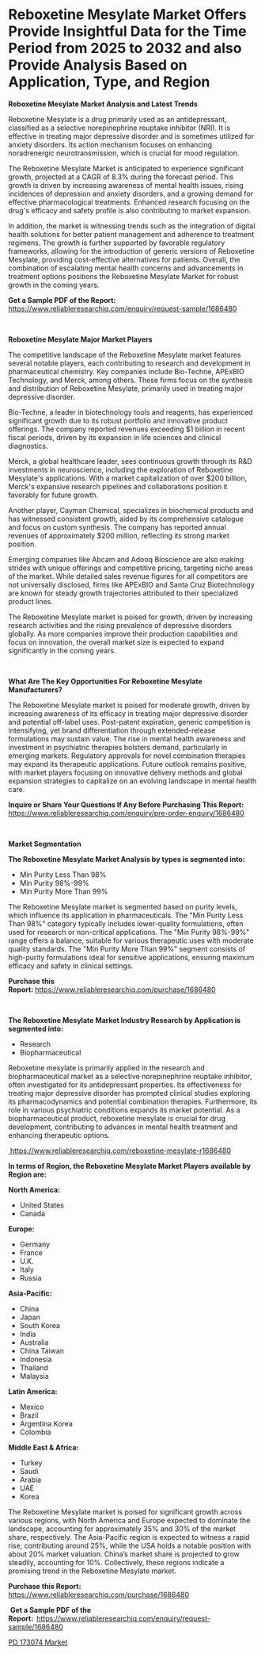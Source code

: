 <p><h1>Reboxetine Mesylate Market Offers Provide Insightful Data for the Time Period from 2025 to 2032 and also Provide Analysis Based on Application, Type, and Region</h1></p><p><strong>Reboxetine Mesylate Market Analysis and Latest Trends</strong></p>
<p><p>Reboxetine Mesylate is a drug primarily used as an antidepressant, classified as a selective norepinephrine reuptake inhibitor (NRI). It is effective in treating major depressive disorder and is sometimes utilized for anxiety disorders. Its action mechanism focuses on enhancing noradrenergic neurotransmission, which is crucial for mood regulation.</p><p>The Reboxetine Mesylate Market is anticipated to experience significant growth, projected at a CAGR of 8.3% during the forecast period. This growth is driven by increasing awareness of mental health issues, rising incidences of depression and anxiety disorders, and a growing demand for effective pharmacological treatments. Enhanced research focusing on the drug's efficacy and safety profile is also contributing to market expansion. </p><p>In addition, the market is witnessing trends such as the integration of digital health solutions for better patient management and adherence to treatment regimens. The growth is further supported by favorable regulatory frameworks, allowing for the introduction of generic versions of Reboxetine Mesylate, providing cost-effective alternatives for patients. Overall, the combination of escalating mental health concerns and advancements in treatment options positions the Reboxetine Mesylate Market for robust growth in the coming years.</p></p>
<p><strong>Get a Sample PDF of the Report:&nbsp;</strong> <a href="https://www.reliableresearchiq.com/enquiry/request-sample/1686480?utm_campaign=2284&utm_medium=2&utm_source=Github&utm_content=ia&utm_term=26032025&utm_id=reboxetine-mesylate">https://www.reliableresearchiq.com/enquiry/request-sample/1686480</a></p>
<p>&nbsp;</p>
<p><strong>Reboxetine Mesylate Major Market Players</strong></p>
<p><p>The competitive landscape of the Reboxetine Mesylate market features several notable players, each contributing to research and development in pharmaceutical chemistry. Key companies include Bio-Techne, APExBIO Technology, and Merck, among others. These firms focus on the synthesis and distribution of Reboxetine Mesylate, primarily used in treating major depressive disorder.</p><p>Bio-Techne, a leader in biotechnology tools and reagents, has experienced significant growth due to its robust portfolio and innovative product offerings. The company reported revenues exceeding $1 billion in recent fiscal periods, driven by its expansion in life sciences and clinical diagnostics.</p><p>Merck, a global healthcare leader, sees continuous growth through its R&D investments in neuroscience, including the exploration of Reboxetine Mesylate's applications. With a market capitalization of over $200 billion, Merck's expansive research pipelines and collaborations position it favorably for future growth.</p><p>Another player, Cayman Chemical, specializes in biochemical products and has witnessed consistent growth, aided by its comprehensive catalogue and focus on custom synthesis. The company has reported annual revenues of approximately $200 million, reflecting its strong market position.</p><p>Emerging companies like Abcam and Adooq Bioscience are also making strides with unique offerings and competitive pricing, targeting niche areas of the market. While detailed sales revenue figures for all competitors are not universally disclosed, firms like APExBIO and Santa Cruz Biotechnology are known for steady growth trajectories attributed to their specialized product lines.</p><p>The Reboxetine Mesylate market is poised for growth, driven by increasing research activities and the rising prevalence of depressive disorders globally. As more companies improve their production capabilities and focus on innovation, the overall market size is expected to expand significantly in the coming years.</p></p>
<p>&nbsp;</p>
<p><strong>What Are The Key Opportunities For Reboxetine Mesylate Manufacturers?</strong></p>
<p><p>The Reboxetine Mesylate market is poised for moderate growth, driven by increasing awareness of its efficacy in treating major depressive disorder and potential off-label uses. Post-patent expiration, generic competition is intensifying, yet brand differentiation through extended-release formulations may sustain value. The rise in mental health awareness and investment in psychiatric therapies bolsters demand, particularly in emerging markets. Regulatory approvals for novel combination therapies may expand its therapeutic applications. Future outlook remains positive, with market players focusing on innovative delivery methods and global expansion strategies to capitalize on an evolving landscape in mental health care.</p></p>
<p><strong>Inquire or Share Your Questions If Any Before Purchasing This Report:</strong> <a href="https://www.reliableresearchiq.com/enquiry/pre-order-enquiry/1686480?utm_campaign=2284&utm_medium=2&utm_source=Github&utm_content=ia&utm_term=26032025&utm_id=reboxetine-mesylate">https://www.reliableresearchiq.com/enquiry/pre-order-enquiry/1686480</a></p>
<p>&nbsp;</p>
<p><strong>Market Segmentation</strong></p>
<p><strong>The Reboxetine Mesylate Market Analysis by types is segmented into:</strong></p>
<p><ul><li>Min Purity Less Than 98%</li><li>Min Purity 98%-99%</li><li>Min Purity More Than 99%</li></ul></p>
<p><p>The Reboxetine Mesylate market is segmented based on purity levels, which influence its application in pharmaceuticals. The "Min Purity Less Than 98%" category typically includes lower-quality formulations, often used for research or non-critical applications. The "Min Purity 98%-99%" range offers a balance, suitable for various therapeutic uses with moderate quality standards. The "Min Purity More Than 99%" segment consists of high-purity formulations ideal for sensitive applications, ensuring maximum efficacy and safety in clinical settings.</p></p>
<p><strong>Purchase this Report:&nbsp;</strong><a href="https://www.reliableresearchiq.com/purchase/1686480?utm_campaign=2284&utm_medium=2&utm_source=Github&utm_content=ia&utm_term=26032025&utm_id=reboxetine-mesylate">https://www.reliableresearchiq.com/purchase/1686480</a></p>
<p>&nbsp;</p>
<p><strong>The Reboxetine Mesylate Market Industry Research by Application is segmented into:</strong></p>
<p><ul><li>Research</li><li>Biopharmaceutical</li></ul></p>
<p><p>Reboxetine mesylate is primarily applied in the research and biopharmaceutical market as a selective norepinephrine reuptake inhibitor, often investigated for its antidepressant properties. Its effectiveness for treating major depressive disorder has prompted clinical studies exploring its pharmacodynamics and potential combination therapies. Furthermore, its role in various psychiatric conditions expands its market potential. As a biopharmaceutical product, reboxetine mesylate is crucial for drug development, contributing to advances in mental health treatment and enhancing therapeutic options.</p></p>
<p><a href="https://www.reliableresearchiq.com/reboxetine-mesylate-r1686480?utm_campaign=2284&utm_medium=2&utm_source=Github&utm_content=ia&utm_term=26032025&utm_id=reboxetine-mesylate">&nbsp;https://www.reliableresearchiq.com/reboxetine-mesylate-r1686480</a></p>
<p><strong>In terms of Region, the Reboxetine Mesylate Market Players available by Region are:</strong></p>
<p>
    <p> <strong> North America: </strong>
        <ul>
            <li>United States</li>
            <li>Canada</li>
        </ul>
        </p> 
    <p> <strong> Europe: </strong>
        <ul>
            <li>Germany</li>
            <li>France</li>
            <li>U.K.</li>
            <li>Italy</li>
            <li>Russia</li>
        </ul>
        </p> 
    <p> <strong> Asia-Pacific: </strong>
        <ul>
            <li>China</li>
            <li>Japan</li>
            <li>South Korea</li>
            <li>India</li>
            <li>Australia</li>
            <li>China Taiwan</li>
            <li>Indonesia</li>
            <li>Thailand</li>
            <li>Malaysia</li>
        </ul>
        </p> 
    <p> <strong> Latin America: </strong>
        <ul>
            <li>Mexico</li>
            <li>Brazil</li>
            <li>Argentina Korea</li>
            <li>Colombia</li>
        </ul>
        </p> 
    <p> <strong> Middle East & Africa: </strong>
        <ul>
            <li>Turkey</li>
            <li>Saudi</li>
            <li>Arabia</li>
            <li>UAE</li>
            <li>Korea</li>
        </ul>
    </p>
    </p>
<p><p>The Reboxetine Mesylate market is poised for significant growth across various regions, with North America and Europe expected to dominate the landscape, accounting for approximately 35% and 30% of the market share, respectively. The Asia-Pacific region is expected to witness a rapid rise, contributing around 25%, while the USA holds a notable position with about 20% market valuation. China’s market share is projected to grow steadily, accounting for 10%. Collectively, these regions indicate a promising trend in the Reboxetine Mesylate market.</p></p>
<p><strong>Purchase this Report: </strong><a href="https://www.reliableresearchiq.com/purchase/1686480?utm_campaign=2284&utm_medium=2&utm_source=Github&utm_content=ia&utm_term=26032025&utm_id=reboxetine-mesylate">https://www.reliableresearchiq.com/purchase/1686480</a></p>
<p>&nbsp;<strong>Get a Sample PDF of the Report:&nbsp;&nbsp;</strong><a href="https://www.reliableresearchiq.com/enquiry/request-sample/1686480?utm_campaign=2284&utm_medium=2&utm_source=Github&utm_content=ia&utm_term=26032025&utm_id=reboxetine-mesylate">https://www.reliableresearchiq.com/enquiry/request-sample/1686480</a></p>
<p><strong></strong></p>
<p><p><a href="https://github.com/SanjidaMahmud54/Market-Research-Report-List-2/blob/main/pd-173074-market.md?utm_campaign=2284&utm_medium=2&utm_source=Github&utm_content=ia&utm_term=26032025&utm_id=reboxetine-mesylate">PD 173074 Market</a></p></p>